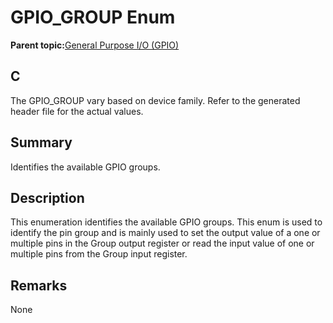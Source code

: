# GPIO\_GROUP Enum

**Parent topic:**[General Purpose I/O \(GPIO\)](GUID-ED544C7D-3D20-4AEC-99CF-5926C66E9EC7.md)

## C

The GPIO\_GROUP vary based on device family. Refer to the generated header file for the actual values.

## Summary

Identifies the available GPIO groups.

## Description

This enumeration identifies the available GPIO groups. This enum is used to identify the pin group and is mainly used to set the output value of a one or multiple pins in the Group output register or read the input value of one or multiple pins from the Group input register.

## Remarks

None

